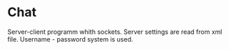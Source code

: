 Chat
====

Server-client programm whith sockets. Server settings are read from xml file. Username - password system is used.
